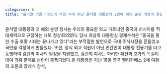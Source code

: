 ```yaml
---
categories: h
title: "홍기원 의원 “국민의 걱정 속에 떠난 윤석열 대통령의 2번째 해외 순방 걱정이 현실로 나타났다”"
---
```

윤석열 대통령의 첫 해외 순방 행사는 우리의 중요한 외교 파트너인 중국과 러시아를 적대세력으로 규정하는 나토 정상회의였다. 당시 최상목 대통령실 경제수석은 "중국을 통한 수출 호황 시대는 끝나가고 있다"라는 부적절한 발언으로 국내 주식시장을 흔들었고 국민을 걱정하게 만들었다. 또한, 정식 외교 직원이 아닌 민간인이 대통령 전용기를 타고 동행하여 김건희 여사의 일정을 지원했고, 김건희 여사는 화려한 패션과 고가의 목걸이 대여 의혹 문제로 논란이 증폭되었다.윤 대통령은 지난 18일 영국 엘리자베스 2세 여왕의 조문과 장례식 참석,